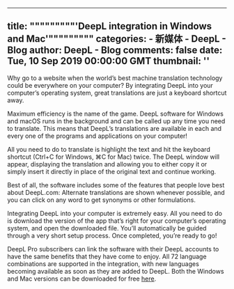 
---
title: """""""""'DeepL integration in Windows and Mac'"""""""""
categories: 
    - 新媒体
    - DeepL - Blog
author: DeepL - Blog
comments: false
date: Tue, 10 Sep 2019 00:00:00 GMT
thumbnail: ''
---

<div>   
<p>     Why go to a website when the world’s best machine translation technology could be everywhere on your computer? By integrating DeepL into your computer’s operating system, great translations are just a keyboard shortcut away.     </p>     <p>     Maximum efficiency is the name of the game. DeepL software for Windows and macOS runs in the background and can be called up any time you need to translate. This means that DeepL’s translations are available in each and every one of the programs and applications on your computer!     </p>     <p>     All you need to do to translate is highlight the text and hit the keyboard shortcut (Ctrl+C for Windows, ⌘C for Mac) twice. The DeepL window will appear, displaying the translation and allowing you to either copy it or simply insert it directly in place of the original text and continue working.     </p>     <p>     Best of all, the software includes some of the features that people love best about DeepL.com: Alternate translations are shown whenever possible, and you can click on any word to get synonyms or other formulations.     </p>     <p>     Integrating DeepL into your computer is extremely easy. All you need to do is download the version of the app that’s right for your computer’s operating system, and open the downloaded file. You’ll automatically be guided through a very short setup process. Once completed, you’re ready to go!     </p>     <p>     DeepL Pro subscribers can link the software with their DeepL accounts to have the same benefits that they have come to enjoy. All 72 language combinations are supported in the integration, with new languages becoming available as soon as they are added to DeepL. Both the Windows and Mac versions can be downloaded for free <a href="https://www.deepl.com/app">here</a>.     </p>  
</div>
            